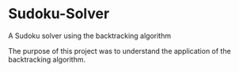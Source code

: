 # Sudoku-Solver
A Sudoku solver using the backtracking algorithm 

The purpose of this project was to understand the application of the backtracking algorithm.
